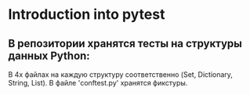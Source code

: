 # Introduction into pytest

## В репозитории хранятся тесты на структуры данных Python:
В 4х файлах на каждую структуру соответственно (Set, Dictionary, String, List).
В файле 'conftest.py' хранятся фикстуры.


